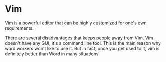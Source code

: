 # Vim



Vim is a powerful editor that can be highly customized for one's own requirements.

There are several disadvantages that keeps people away from Vim. Vim doesn't have any GUI, it's a command line tool. This is the main reason why word workers won't like to use it. But in fact, once you get used to it, vim is definitely better than Word in many situations.
